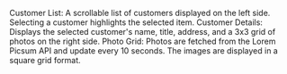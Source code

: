 Customer List: A scrollable list of customers displayed on the left side. Selecting a customer highlights the selected item.
Customer Details: Displays the selected customer's name, title, address, and a 3x3 grid of photos on the right side.
Photo Grid: Photos are fetched from the Lorem Picsum API and update every 10 seconds. The images are displayed in a square grid format.
